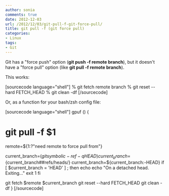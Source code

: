 ```yaml
---
author: sonia
comments: true
date: 2012-12-03
url: /2012/12/03/git-pull-f-git-force-pull/
title: git pull -f (git force pull)
categories:
- Linux
tags:
- Git
---
```


Git has a "force push" option (**git push -f remote branch**), but it doesn't have a "force pull" option (like **git pull -f remote branch**).

This works:

[sourcecode language="shell"]
% git fetch remote branch
% git reset --hard FETCH_HEAD
% git clean -df
[/sourcecode]

Or, as a function for your bash/zsh config file:

[sourcecode language="shell"]
gpuf () {
   # git pull -f $1
   remote=${1:?"need remote to force pull from"}

   current_branch=$(git symbolic-ref -q HEAD)
   current_branch=${current_branch##refs/heads/}
   current_branch=${current_branch:-HEAD}
   if [ $current_branch = 'HEAD' ] ; then
       echo
       echo "On a detached head. Exiting..."
       exit 1
   fi  

   git fetch $remote $current_branch
   git reset --hard FETCH_HEAD
   git clean -df 
}
[/sourcecode]


